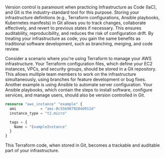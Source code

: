 Version control is paramount when practicing Infrastructure as Code (IaC), and Git is the industry-standard tool for this purpose. Storing your infrastructure definitions (e.g., Terraform configurations, Ansible playbooks, Kubernetes manifests) in Git allows you to track changes, collaborate effectively, and revert to previous states if necessary. This ensures auditability, reproducibility, and reduces the risk of configuration drift. By treating your infrastructure as code, you gain the same benefits as traditional software development, such as branching, merging, and code review.

Consider a scenario where you're using Terraform to manage your AWS infrastructure. Your Terraform configuration files, which define your EC2 instances, VPCs, and security groups, should be stored in a Git repository. This allows multiple team members to work on the infrastructure simultaneously, using branches for feature development or bug fixes. Another example is using Ansible to automate server configuration. Your Ansible playbooks, which contain the steps to install software, configure services, and manage users, should also be version controlled in Git.

```terraform
resource "aws_instance" "example" {
  ami           = "ami-0c55b987928dd911d"
  instance_type = "t2.micro"

  tags = {
    Name = "ExampleInstance"
  }
}
```

This Terraform code, when stored in Git, becomes a trackable and auditable part of your infrastructure.